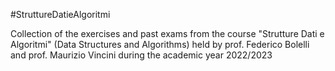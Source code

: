 #StruttureDatieAlgoritmi

Collection of the exercises and past exams from the course "Strutture Dati e Algoritmi" (Data Structures and Algorithms) held by prof. Federico Bolelli and prof. Maurizio Vincini during the academic year 2022/2023
